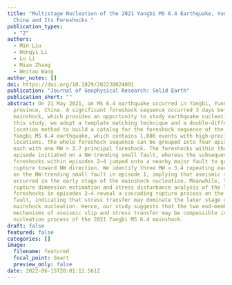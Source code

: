 ```yaml
---
title: "Multistage Nucleation of the 2021 Yangbi MS 6.4 Earthquake, Yunnan,
  China and Its Foreshocks "
publication_types:
  - "2"
authors:
  - Min Liu
  - Hongyi Li
  - Lu Li
  - Miao Zhang
  - Weitao Wang
author_notes: []
doi: https://doi.org/10.1029/2022JB024091
publication: "Journal of Geophysical Research: Solid Earth"
publication_short: ""
abstract: On 21 May 2021, an MS 6.4 earthquake occurred in Yangbi, Yunnan
  province, China. A significant foreshock sequence occurred 3 days before the
  mainshock, which provides an opportunity to study earthquake nucleation. In
  this study, we adopt a template matching technique and a double-difference
  location method to build a catalog for the foreshock sequence of the 2021
  Yangbi MS 6.4 earthquake, which contains 1,086 events with high-precision
  locations. The whole foreshock sequence can be grouped into four episodes,
  each with one MW > 3.7 principal foreshock. The foreshocks within the first
  episode initiated on a NW-trending small fault, whereas the subsequent
  foreshocks within episodes 2–4 jumped onto a nearby major fault to gradually
  rupture toward NW direction. We identify three MW > 3.4 repeating earthquakes
  on the NW-trending small fault in episode 1, implying that aseismic slip
  occurred in the early stage of the mainshock nucleation. Meanwhile, the
  rupture dimension estimation and stress disturbance analysis of the later
  foreshocks in episodes 2–4 reveal a cascading rupture process on the major
  fault, indicating that stress transfer may dominate the later stage of the
  mainshock nucleation. Hence, our study suggests that the two end-member
  mechanisms of aseismic slip and stress transfer may be compossible in the
  nucleation process of the 2021 Yangbi MS 6.4 mainshock.
draft: false
featured: false
categories: []
image:
  filename: featured
  focal_point: Smart
  preview_only: false
date: 2022-06-15T20:01:12.561Z
---
```


